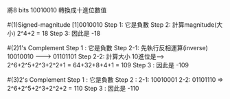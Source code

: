 將8 bits 10010010 轉換成十進位數值 

#(1)Signed-magnitude
[1]0010010
Step 1: 它是負數
Step 2: 計算magnitude(大小)
2^4+2 = 18
Step 3: 因此是  -18

#(2)1's Complement
Step 1 : 它是負數
Step 2-1: 先執行反相運算(inverse)
 10010010 ---> 01101101
Step 2-2: 計算大小
 10進位是--> 2^6+2^5+2^3+2^2+1 = 64+32+8+4+1
                              = 109
Step 3 : 因此是 -109

#(3)2's Complement
Step 1 : 它是負數
Step 2 : 2-1: 10010001
         2-2: 01101110 =>  2^6+2^5+2^3+2^2+2 = 110
Step 3 : 因此是 -110
